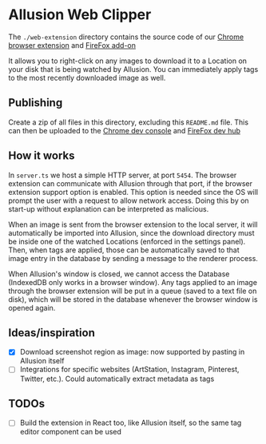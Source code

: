 # Allusion Web Clipper
The `./web-extension` directory contains the source code of our [Chrome browser extension](https://chrome.google.com/webstore/detail/allusion-web-clipper/gjceheijjnmdfcolopodbopfoaicobna) and [FireFox add-on](https://addons.mozilla.org/nl/firefox/addon/allusion-web-clipper/)

It allows you to right-click on any images to download it to a Location on your disk that is being watched by Allusion.
You can immediately apply tags to the most recently downloaded image as well.

## Publishing
Create a zip of all files in this directory, excluding this `README.md` file.
This can then be uploaded to the [Chrome dev console](https://chrome.google.com/webstore/devconsole) and [FireFox dev hub](https://addons.mozilla.org/nl/developers/addon/allusion-web-clipper/edit)

## How it works
In `server.ts` we host a simple HTTP server, at port `5454`. The browser extension can communicate with Allusion through that port, if the browser extension support option is enabled.
This option is needed since the OS will prompt the user with a request to allow network access. Doing this by on start-up without explanation can be interpreted as malicious.

When an image is sent from the browser extension to the local server, it will automatically be imported into Allusion, since the download directory must be inside one of the watched Locations (enforced in the settings panel).
Then, when tags are applied, those can be automatically saved to that image entry in the database by sending a message to the renderer process.

When Allusion's window is closed, we cannot access the Database (IndexedDB only works in a browser window). Any tags applied to an image through the browser extension will be put in a queue (saved to a text file on disk), which will be stored in the database whenever the browser window is opened again.

## Ideas/inspiration
- [x] Download screenshot region as image: now supported by pasting in Allusion itself
- [ ] Integrations for specific websites (ArtStation, Instagram, Pinterest, Twitter, etc.). Could automatically extract metadata as tags

## TODOs
- [ ] Build the extension in React too, like Allusion itself, so the same tag editor component can be used


